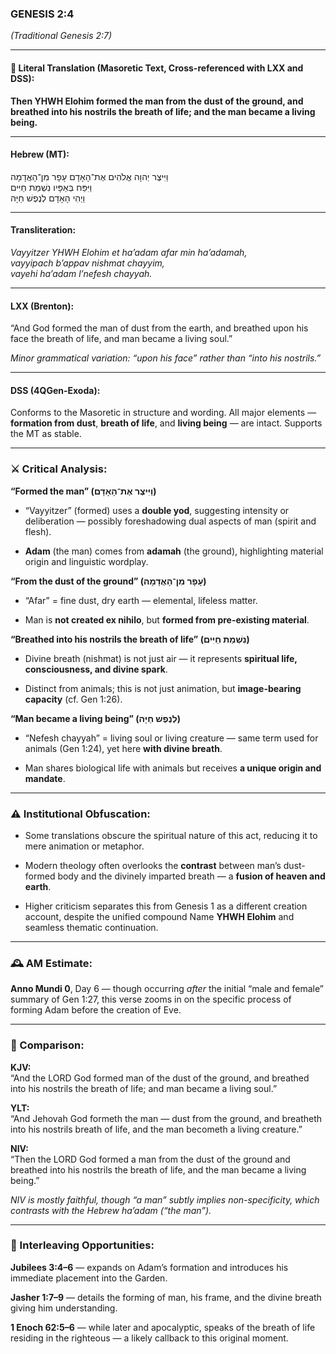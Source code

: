 ### **GENESIS 2:4**

_(Traditional Genesis 2:7)_

---

#### 📜 Literal Translation (Masoretic Text, Cross-referenced with LXX and DSS):

**Then YHWH Elohim formed the man from the dust of the ground, and breathed into his nostrils the breath of life; and the man became a living being.**

---

#### Hebrew (MT):

וַיִּיצֶר יְהוָה אֱלֹהִים אֶת־הָאָדָם עָפָר מִן־הָאֲדָמָה  
וַיִּפַּח בְּאַפָּיו נִשְׁמַת חַיִּים  
וַיְהִי הָאָדָם לְנֶפֶשׁ חַיָּה

---

#### Transliteration:

_Vayyitzer YHWH Elohim et ha’adam afar min ha’adamah,  
vayyipach b’appav nishmat chayyim,  
vayehi ha’adam l’nefesh chayyah._

---

#### LXX (Brenton):

“And God formed the man of dust from the earth, and breathed upon his face the breath of life, and man became a living soul.”

_Minor grammatical variation: “upon his face” rather than “into his nostrils.”_

---

#### DSS (4QGen-Exoda):

Conforms to the Masoretic in structure and wording. All major elements — **formation from dust**, **breath of life**, and **living being** — are intact. Supports the MT as stable.

---

### ⚔️ Critical Analysis:

**“Formed the man” (וַיִּיצֶר אֶת־הָאָדָם)**

- “Vayyitzer” (formed) uses a **double yod**, suggesting intensity or deliberation — possibly foreshadowing dual aspects of man (spirit and flesh).
    
- **Adam** (the man) comes from **adamah** (the ground), highlighting material origin and linguistic wordplay.
    

**“From the dust of the ground” (עָפָר מִן־הָאֲדָמָה)**

- “Afar” = fine dust, dry earth — elemental, lifeless matter.
    
- Man is **not created ex nihilo**, but **formed from pre-existing material**.
    

**“Breathed into his nostrils the breath of life” (נִשְׁמַת חַיִּים)**

- Divine breath (nishmat) is not just air — it represents **spiritual life, consciousness, and divine spark**.
    
- Distinct from animals; this is not just animation, but **image-bearing capacity** (cf. Gen 1:26).
    

**“Man became a living being” (לְנֶפֶשׁ חַיָּה)**

- “Nefesh chayyah” = living soul or living creature — same term used for animals (Gen 1:24), yet here **with divine breath**.
    
- Man shares biological life with animals but receives **a unique origin and mandate**.
    

---

### ⚠️ Institutional Obfuscation:

- Some translations obscure the spiritual nature of this act, reducing it to mere animation or metaphor.
    
- Modern theology often overlooks the **contrast** between man’s dust-formed body and the divinely imparted breath — a **fusion of heaven and earth**.
    
- Higher criticism separates this from Genesis 1 as a different creation account, despite the unified compound Name **YHWH Elohim** and seamless thematic continuation.
    

---

### 🕰️ AM Estimate:

**Anno Mundi 0**, Day 6 — though occurring _after_ the initial “male and female” summary of Gen 1:27, this verse zooms in on the specific process of forming Adam before the creation of Eve.

---

### 📖 Comparison:

**KJV:**  
“And the LORD God formed man of the dust of the ground, and breathed into his nostrils the breath of life; and man became a living soul.”

**YLT:**  
“And Jehovah God formeth the man — dust from the ground, and breatheth into his nostrils breath of life, and the man becometh a living creature.”

**NIV:**  
“Then the LORD God formed a man from the dust of the ground and breathed into his nostrils the breath of life, and the man became a living being.”

_NIV is mostly faithful, though “a man” subtly implies non-specificity, which contrasts with the Hebrew ha’adam (“the man”)._

---

### 🔗 Interleaving Opportunities:

**Jubilees 3:4–6** — expands on Adam’s formation and introduces his immediate placement into the Garden.

**Jasher 1:7–9** — details the forming of man, his frame, and the divine breath giving him understanding.

**1 Enoch 62:5–6** — while later and apocalyptic, speaks of the breath of life residing in the righteous — a likely callback to this original moment.